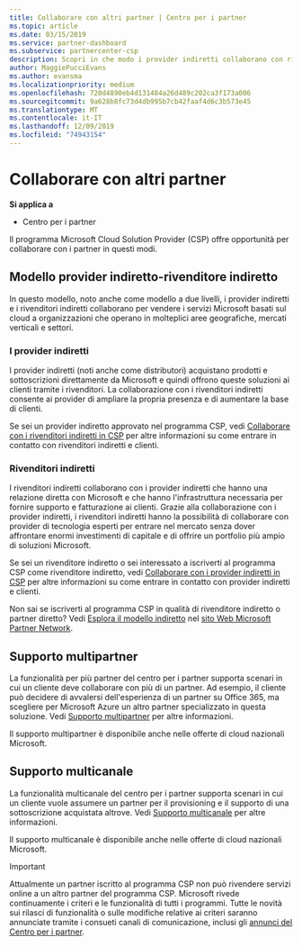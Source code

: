 ```yaml
---
title: Collaborare con altri partner | Centro per i partner
ms.topic: article
ms.date: 03/15/2019
ms.service: partner-dashboard
ms.subservice: partnercenter-csp
description: Scopri in che modo i provider indiretti collaborano con rivenditori indiretti nel programma Cloud Solution Provider (CSP) e determinano quale ruolo è adatto a te.
author: MaggiePucciEvans
ms.author: evansma
ms.localizationpriority: medium
ms.openlocfilehash: 720d4890eb4d131484a26d489c202ca3f173a006
ms.sourcegitcommit: 9a628b8fc73d4db995b7cb42faaf4d6c3b573e45
ms.translationtype: MT
ms.contentlocale: it-IT
ms.lasthandoff: 12/09/2019
ms.locfileid: "74943154"
---
```

# <a name="work-with-other-partners"></a>Collaborare con altri partner

**Si applica a**

-  Centro per i partner

Il programma Microsoft Cloud Solution Provider (CSP) offre opportunità per collaborare con i partner in questi modi.

## <a name="indirect-provider-indirect-reseller-model"></a>Modello provider indiretto-rivenditore indiretto

In questo modello, noto anche come modello a due livelli, i provider indiretti e i rivenditori indiretti collaborano per vendere i servizi Microsoft basati sul cloud a organizzazioni che operano in molteplici aree geografiche, mercati verticali e settori. 

### <a name="indirect-providers"></a>I provider indiretti

I provider indiretti (noti anche come distributori) acquistano prodotti e sottoscrizioni direttamente da Microsoft e quindi offrono queste soluzioni ai clienti tramite i rivenditori. La collaborazione con i rivenditori indiretti consente ai provider di ampliare la propria presenza e di aumentare la base di clienti. 

Se sei un provider indiretto approvato nel programma CSP, vedi [Collaborare con i rivenditori indiretti in CSP](indirect-provider-tasks-in-partner-center.md) per altre informazioni su come entrare in contatto con rivenditori indiretti e clienti. 

### <a name="indirect-resellers"></a>Rivenditori indiretti 

I rivenditori indiretti collaborano con i provider indiretti che hanno una relazione diretta con Microsoft e che hanno l'infrastruttura necessaria per fornire supporto e fatturazione ai clienti. Grazie alla collaborazione con i provider indiretti, i rivenditori indiretti hanno la possibilità di collaborare con provider di tecnologia esperti per entrare nel mercato senza dover affrontare enormi investimenti di capitale e di offrire un portfolio più ampio di soluzioni Microsoft. 

Se sei un rivenditore indiretto o sei interessato a iscriverti al programma CSP come rivenditore indiretto, vedi [Collaborare con i provider indiretti in CSP](indirect-reseller-tasks-in-partner-center.md) per altre informazioni su come entrare in contatto con provider indiretti e clienti.

Non sai se iscriverti al programma CSP in qualità di rivenditore indiretto o partner diretto? Vedi [Esplora il modello indiretto](https://partner.microsoft.com/cloud-solution-provider/indirect) nel [sito Web Microsoft Partner Network](https://partner.microsoft.com).   

## <a name="multi-partner-support"></a>Supporto multipartner

La funzionalità per più partner del centro per i partner supporta scenari in cui un cliente deve collaborare con più di un partner. Ad esempio, il cliente può decidere di avvalersi dell'esperienza di un partner su Office 365, ma scegliere per Microsoft Azure un altro partner specializzato in questa soluzione. Vedi [Supporto multipartner](multipartner.md) per altre informazioni.

Il supporto multipartner è disponibile anche nelle offerte di cloud nazionali Microsoft. 

## <a name="multi-channel-support"></a>Supporto multicanale

La funzionalità multicanale del centro per i partner supporta scenari in cui un cliente vuole assumere un partner per il provisioning e il supporto di una sottoscrizione acquistata altrove. Vedi [Supporto multicanale](multichannel.md) per altre informazioni.

Il supporto multicanale è disponibile anche nelle offerte di cloud nazionali Microsoft.

> [!IMPORTANT]  
> Attualmente un partner iscritto al programma CSP non può rivendere servizi online a un altro partner del programma CSP. Microsoft rivede continuamente i criteri e le funzionalità di tutti i programmi. Tutte le novità sui rilasci di funzionalità o sulle modifiche relative ai criteri saranno annunciate tramite i consueti canali di comunicazione, inclusi gli [annunci del Centro per i partner](https://partner.microsoft.com/pcv/announcements).
